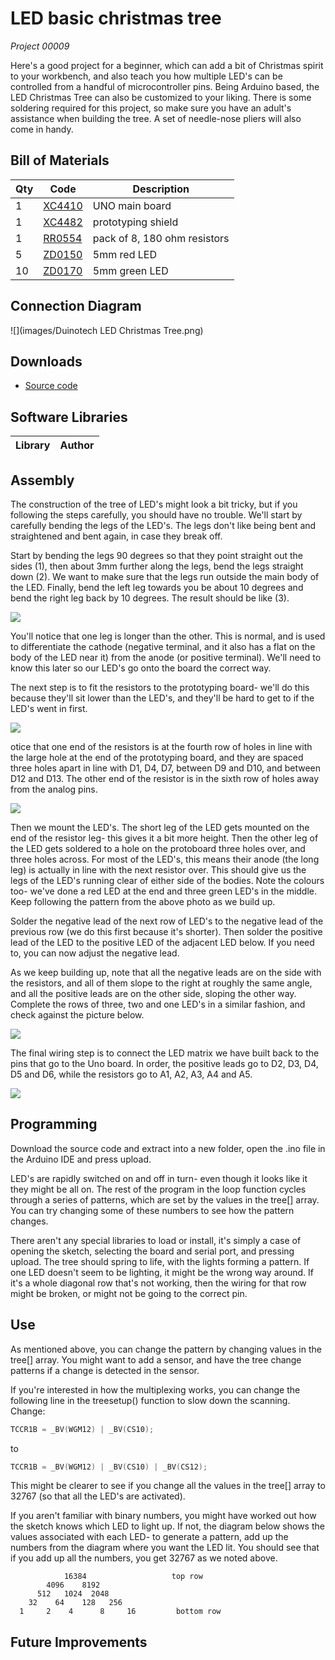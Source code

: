 # LED basic christmas tree
_Project 00009_

Here's a good project for a beginner, which can add a bit of Christmas spirit to your workbench, and also teach
you how multiple LED's can be controlled from a handful of microcontroller pins. Being Arduino based, the LED
Christmas Tree can also be customized to your liking. There is some soldering required for this project, so make
sure you have an adult's assistance when building the tree. A set of needle-nose pliers will also come in handy.

## Bill of Materials
| Qty | Code | Description |
| --- | --- | ---|
|1 | [XC4410](http://jaycar.com.au/p/XC4410) | UNO main board
|1 | [XC4482](http://jaycar.com.au/p/XC4482) | prototyping shield
|1 | [RR0554](http://jaycar.com.au/p/RR0554) | pack of 8, 180 ohm resistors
|5 | [ZD0150](http://jaycar.com.au/p/ZD0150) | 5mm red LED
|10 | [ZD0170](http://jaycar.com.au/p/ZD0170) | 5mm green LED

## Connection Diagram
![](images/Duinotech LED Christmas Tree.png)
## Downloads
* [Source code](../downloads/LED_christmas_tree.zip)

## Software Libraries
|Library | Author
| --- |--- |


## Assembly

The construction of the tree of LED's might look a bit tricky, but if you following the steps carefully, you should
have no trouble. We'll start by carefully bending the legs of the LED's. The legs don't like being bent and
straightened and bent again, in case they break off.

Start by bending the legs 90 degrees so that they point straight out the sides (1), then about 3mm further along
the legs, bend the legs straight down (2). We want to make sure that the legs run outside the main body of the
LED. Finally, bend the left leg towards you be about 10 degrees and bend the right leg back by 10 degrees. The
result should be like (3).

![](images/NPI00009b.png)

You'll notice that one leg is longer than the other. This is normal, and is used to differentiate the cathode (negative terminal, and it also has a flat on the body of the LED near it) from the anode (or positive terminal). We'll need to know this later so our LED's go onto the board the correct way.

The next step is to fit the resistors to the prototyping board- we'll do this because they'll sit lower than the LED's, and they'll be hard to get to if the LED's went in first.

![](images/NPI00009c.jpg)

otice that one end of the resistors is at the fourth row of holes in line with the large hole at the end of the prototyping board, and they are spaced three holes apart in line with D1, D4, D7, between D9 and D10, and between D12 and D13. The other end of the resistor is in the sixth row of holes away from the analog pins.

![](images/NPI00009d.jpg)

Then we mount the LED's. The short leg of the LED gets mounted on the end of the resistor leg- this gives it a bit more height. Then the other leg of the LED gets soldered to a hole on the protoboard three holes over, and three holes across. For most of the LED's, this means their anode (the long leg) is actually in line with the next resistor over. This should give us the legs of the LED's running clear of either side of the bodies. Note the colours too- we've done a red LED at the end and three green LED's in the middle. Keep following the pattern from the above photo as we build up.

Solder the negative lead of the next row of LED's to the negative lead of the previous row (we do this first because it's shorter). Then solder the positive lead of the LED to the positive LED of the adjacent LED below. If you need to, you can now adjust the negative lead.

As we keep building up, note that all the negative leads are on the side with the resistors, and all of them slope to the right at roughly the same angle, and all the positive leads are on the other side, sloping the other way. Complete the rows of three, two and one LED's in a similar fashion, and check against the picture below.

![](images/NPI00009e.jpg)

The final wiring step is to connect the LED matrix we have built back to the pins that go to the Uno board. In order, the positive leads go to D2, D3, D4, D5 and D6, while the resistors go to A1, A2, A3, A4 and A5.

![](images/NPI00009f.jpg)

## Programming
Download the source code and extract into a new folder, open the .ino file in the Arduino IDE and press upload.

LED's are rapidly switched on and off in turn- even though it looks like it they might be all on. The rest of the program in the loop function cycles through a series of patterns, which are set by the values in the tree[] array. You can try changing some of these numbers to see how the pattern changes.

There aren't any special libraries to load or install, it's simply a case of opening the sketch, selecting the board and serial port, and pressing upload. The tree should spring to life, with the lights forming a pattern. If one LED doesn't seem to be lighting, it might be the wrong way around. If it's a whole diagonal row that's not working, then the wiring for that row might be broken, or might not be going to the correct pin.

## Use

As mentioned above, you can change the pattern by changing values in the tree[] array. You might want to add a sensor, and have the tree change patterns if a change is detected in the sensor.

If you're interested in how the multiplexing works, you can change the following line in the treesetup() function to slow down the scanning. Change:

```c
TCCR1B = _BV(WGM12) | _BV(CS10);
```
to
```c
TCCR1B = _BV(WGM12) | _BV(CS10) | _BV(CS12);
```
This might be clearer to see if you change all the values in the tree[] array to 32767 (so that all the LED's are activated).

If you aren't familiar with binary numbers, you might have worked out how the sketch knows which LED to light up. If not, the diagram below shows the values associated with each LED- to generate a pattern, add up the numbers from the diagram where you want the LED lit. You should see that if you add up all the numbers, you get 32767 as we noted above.
```
            16384                   top row
        4096    8192
      512   1024  2048
    32    64    128   256
  1     2    4      8     16         bottom row
 ```
## Future Improvements
